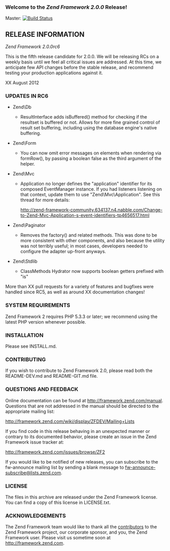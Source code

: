 ### Welcome to the *Zend Framework 2.0.0* Release!

Master: [![Build Status](https://secure.travis-ci.org/zendframework/zf2.png?branch=master)](http://travis-ci.org/zendframework/zf2)

## RELEASE INFORMATION

*Zend Framework 2.0.0rc6*

This is the fifth release candidate for 2.0.0. We will be releasing RCs
on a weekly basis until we feel all critical issues are addressed. At
this time, we anticipate few API changes before the stable release, and
recommend testing your production applications against it.

XX August 2012

### UPDATES IN RC6

- Zend\Db
  - ResultInterface adds isBuffered() method for checking if the resultset is
    buffered or not. Allows for more fine grained control of result set
    buffering, including using the database engine's native buffering.
- Zend\Form
  - You can now omit error messages on elements when rendering via formRow(), by
    passing a boolean false as the third argument of the helper.
- Zend\Mvc
  - Application no longer defines the "application" identifier for its composed
    EventManager instance. If you had listeners listening on that context,
    update them to use "Zend\Mvc\Application". See this thread for more details:

      http://zend-framework-community.634137.n4.nabble.com/Change-to-Zend-Mvc-Application-s-event-identifiers-tp4656517.html

- Zend\Paginator
  - Removes the factory() and related methods. This was done to be more
    consistent with other components, and also because the utility was not
    terribly useful; in most cases, developers needed to configure the adapter
    up-front anyways.
- Zend\Stdlib
  - ClassMethods Hydrator now supports boolean getters prefixed with "is"

More than XX pull requests for a variety of features and bugfixes were handled
since RC5, as well as around XX documentation changes!

### SYSTEM REQUIREMENTS

Zend Framework 2 requires PHP 5.3.3 or later; we recommend using the
latest PHP version whenever possible.

### INSTALLATION

Please see INSTALL.md.

### CONTRIBUTING

If you wish to contribute to Zend Framework 2.0, please read both the
README-DEV.md and README-GIT.md file.

### QUESTIONS AND FEEDBACK

Online documentation can be found at http://framework.zend.com/manual.
Questions that are not addressed in the manual should be directed to the
appropriate mailing list:

http://framework.zend.com/wiki/display/ZFDEV/Mailing+Lists

If you find code in this release behaving in an unexpected manner or
contrary to its documented behavior, please create an issue in the Zend
Framework issue tracker at:

http://framework.zend.com/issues/browse/ZF2

If you would like to be notified of new releases, you can subscribe to
the fw-announce mailing list by sending a blank message to
<fw-announce-subscribe@lists.zend.com>.

### LICENSE

The files in this archive are released under the Zend Framework license.
You can find a copy of this license in LICENSE.txt.

### ACKNOWLEDGEMENTS

The Zend Framework team would like to thank all the [contributors](https://github.com/zendframework/zf2/contributors) to the Zend
Framework project, our corporate sponsor, and you, the Zend Framework user.
Please visit us sometime soon at http://framework.zend.com.
